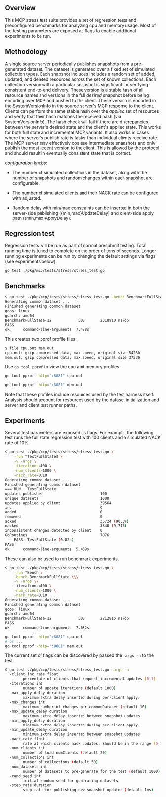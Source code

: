 ## Overview

This MCP stress test suite provides a set of regression tests and preconfigured 
benchmarks for analyzing cpu and memory usage. Most of the testing parameters 
are exposed as flags to enable additional experiments to be run.  

## Methodology

A single source server periodically publishes snapshots from a pre-generated 
dataset. The dataset is generated over a fixed set of simulated collection types. 
Each snapshot includes includes a random set of added, updated, and deleted 
resources across the set of known collections. Each collection version with a 
particular snapshot is significant for verifying consistent end-to-end delivery. 
These version is a stable hash of all resource names and versions in the full 
_desired_ snapshot before being encoding over MCP and pushed to the client. These 
version is encoded in the SystemVersionInfo in the source server's MCP response to 
the client. Clients can perform the same stable hash over the _applied_ set of 
resources and verify that their hash matches the received hash (via SystemVersionInfo).
The hash check will fail if there are discrepancies between the server's desired state 
and the client's applied state. This works for both full state and incremental MCP variants. 
It also works in cases where the server's publish rate is faster than individual clients 
receive rate. The MCP server may effectively coalese intermediate snapshots and only publish
the most recent version to the client. This is allowed by the protocol and should result
in eventually consistent state that is correct.      

_configuration knobs_:

- The number of simulated collections in the dataset, along with the number of snapshots and 
random changes within each snapshot are configurable.

- The number of simulated clients and their NACK rate can be configured with adjusted.

- Random delay with min/max constraints can be inserted in both the server-side publishing 
({min,max}UpdateDelay) and client-side apply path ({min,max)ApplyDelay).

## Regression test

Regression tests will be run as part of normal presubmit testing. Total running time is tuned to complete 
on the order of tens of seconds. Longer running experiments can be run by changing the default settings via
flags (see experiments below).

```golang
go test ./pkg/mcp/tests/stress/stress_test.go
```

## Benchmarks

```bash
$ go test ./pkg/mcp/tests/stress/stress_test.go -bench BenchmarkFullState -run ^Bench -cpuprofile cpu.out -memprofile mem.out
Generating common dataset ...
Finished generating common dataset
goos: linux
goarch: amd64
BenchmarkFullState-12    	     500	   2318910 ns/op
PASS
ok  	command-line-arguments	7.488s
```

This creates two pprof profile files.

```bash
$ file cpu.out mem.out 
cpu.out: gzip compressed data, max speed, original size 54280
mem.out: gzip compressed data, max speed, original size 37536
```

Use `go tool pprof` to view the cpu and memory profiles.

```bash
go tool pprof -http=":8081" cpu.out 
```

```bash
go tool pprof -http=":8081" mem.out
```

Note that these profiles include resources used by the test harness itself. Analysis 
should account for resources used by the dataset initialization and server and 
client test runner paths.

## Experiments

Several test parameters are exposed as flags. For example, the following test runs the 
full state regression test with 100 clients and a simulated NACK rate of 10%.

```bash
$ go test ./pkg/mcp/tests/stress/stress_test.go \
    -run ^TestFullState$ \
    -v -args \
    -iterations=100 \
    -num_clients=1000 \
    -nack_rate=0.10
Generating common dataset ...
Finished generating common dataset
=== RUN   TestFullState
updates published                          100
unique datasets                            1000
updates applied by client                  39564
inc                                        0
added                                      0
removed                                    0
acked                                      35724 (90.3%)
nacked                                     3840 (9.71%)
inconsistent changes detected by client    0
GoRoutines                                 7076
--- PASS: TestFullState (0.82s)
PASS
ok  	command-line-arguments	5.469s
```

These can also be used to run benchmark experiments. 
```bash
$ go test ./pkg/mcp/tests/stress/stress_test.go \
    -run ^Bench \
    -bench BenchmarkFullState \\\
    -v -args \\
    -iterations=100 \
    -num_clients=1000 \
    -nack_rate=0.10
Generating common dataset ...
Finished generating common dataset
goos: linux
goarch: amd64
BenchmarkFullState-12    	     500	   2212815 ns/op
PASS
ok  	command-line-arguments	7.682s
```

```bash
go tool pprof -http=":8081" cpu.out 
# or ...
go tool pprof -http=":8081" mem.out
```


The current set of flags can be discovered by passed the `-args -h` to the test.

```bash
$ go test ./pkg/mcp/tests/stress/stress_test.go -args -h
  -client_inc_rate float
    	percentate of clients that request incremental updates [0,1]
  -iterations int
    	number of update iterations (default 1000)
  -max_apply_delay duration
    	maximum extra delay inserted during per-client apply.
  -max_changes int
    	maximum number of changes per commonDataset (default 10)
  -max_update_delay duration
    	maximum extra delay inserted between snapshot updates
  -min_apply_delay duration
    	minimum extra delay inserted during per-client apply.
  -min_update_delay duration
    	minimum extra delay inserted between snapshot updates
  -nack_rate float
    	rate at which clients nack updates. Should be in the range [0,1] (default 0.01)
  -num_clients int
    	number of load numClients (default 20)
  -num_collections int
    	number of collections (default 50)
  -num_datasets int
    	number of datasets to pre-generate for the test (default 1000)
  -rand_seed int
    	initial random seed for generating datasets
  -step_rate duration
    	step rate for publishing new snapshot updates (default 1ms)
```